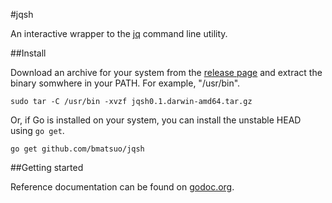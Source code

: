 #jqsh

An interactive wrapper to the [jq](http://stedolan.github.io/jq/) command line utility.

##Install

Download an archive for your system from the [release
page](https://github.com/bmatsuo/jqsh/releases) and extract the binary somwhere
in your PATH. For example, "/usr/bin".

    sudo tar -C /usr/bin -xvzf jqsh0.1.darwin-amd64.tar.gz

Or, if Go is installed on your system, you can install the unstable HEAD using
`go get`.

    go get github.com/bmatsuo/jqsh

##Getting started

Reference documentation can be found on
[godoc.org](http://godoc.org/github.com/bmatsuo/jqsh).

